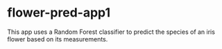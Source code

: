 # flower-pred-app1
This app uses a Random Forest classifier to predict the species of an iris flower based on its measurements.